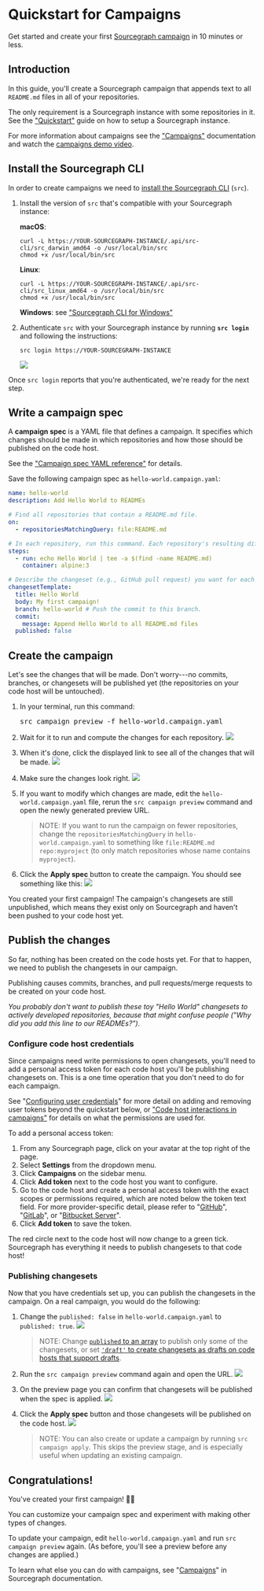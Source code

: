 # Quickstart for Campaigns

Get started and create your first [Sourcegraph campaign](index.md) in 10 minutes or less.

## Introduction

In this guide, you'll create a Sourcegraph campaign that appends text to all `README.md` files in all of your repositories.

The only requirement is a Sourcegraph instance with some repositories in it. See the ["Quickstart"](../../index.md#quickstart) guide on how to setup a Sourcegraph instance.

For more information about campaigns see the ["Campaigns"](index.md) documentation and watch the [campaigns demo video](https://www.youtube.com/watch?v=EfKwKFzOs3E).

## Install the Sourcegraph CLI

In order to create campaigns we need to [install the Sourcegraph CLI](../cli/index.md) (`src`).

1. Install the version of `src` that's compatible with your Sourcegraph instance:

    **macOS**:
    ```
    curl -L https://YOUR-SOURCEGRAPH-INSTANCE/.api/src-cli/src_darwin_amd64 -o /usr/local/bin/src
    chmod +x /usr/local/bin/src
    ```
    **Linux**:
    ```
    curl -L https://YOUR-SOURCEGRAPH-INSTANCE/.api/src-cli/src_linux_amd64 -o /usr/local/bin/src
    chmod +x /usr/local/bin/src
    ```
    **Windows**: see ["Sourcegraph CLI for Windows"](../cli/explanations/windows.md)
2. Authenticate `src` with your Sourcegraph instance by running **`src login`** and following the instructions:

    ```
    src login https://YOUR-SOURCEGRAPH-INSTANCE
    ```
    <img src="https://storage.googleapis.com/sourcegraph-assets/docs/images/campaigns/src_login_success.png" class="screenshot">


Once `src login` reports that you're authenticated, we're ready for the next step.

## Write a campaign spec

A **campaign spec** is a YAML file that defines a campaign. It specifies which changes should be made in which repositories and how those should be published on the code host.

See the ["Campaign spec YAML reference"](references/campaign_spec_yaml_reference.md) for details.

Save the following campaign spec as `hello-world.campaign.yaml`:

```yaml
name: hello-world
description: Add Hello World to READMEs

# Find all repositories that contain a README.md file.
on:
  - repositoriesMatchingQuery: file:README.md

# In each repository, run this command. Each repository's resulting diff is captured.
steps:
  - run: echo Hello World | tee -a $(find -name README.md)
    container: alpine:3

# Describe the changeset (e.g., GitHub pull request) you want for each repository.
changesetTemplate:
  title: Hello World
  body: My first campaign!
  branch: hello-world # Push the commit to this branch.
  commit:
    message: Append Hello World to all README.md files
  published: false
```

## Create the campaign

Let's see the changes that will be made. Don't worry---no commits, branches, or changesets will be published yet (the repositories on your code host will be untouched).

1. In your terminal, run this command:

    <pre>src campaign preview -f hello-world.campaign.yaml</pre>
1. Wait for it to run and compute the changes for each repository.
    <img src="https://storage.googleapis.com/sourcegraph-assets/docs/images/campaigns/src_campaign_preview_waiting.png" class="screenshot">
1. When it's done, click the displayed link to see all of the changes that will be made.
    <img src="https://storage.googleapis.com/sourcegraph-assets/docs/images/campaigns/src_campaign_preview_link.png" class="screenshot">
1. Make sure the changes look right.
    <img src="https://storage.googleapis.com/sourcegraph-assets/docs/images/campaigns/browser_campaign_preview.png" class="screenshot">
1. If you want to modify which changes are made, edit the `hello-world.campaign.yaml` file, rerun the `src campaign preview` command and open the newly generated preview URL.

    >NOTE: If you want to run the campaign on fewer repositories, change the `repositoriesMatchingQuery` in `hello-world.campaign.yaml` to something like `file:README.md repo:myproject` (to only match repositories whose name contains `myproject`).
1. Click the **Apply spec** button to create the campaign. You should see something like this:
    <img src="https://storage.googleapis.com/sourcegraph-assets/docs/images/campaigns/browser_campaign_created.png" class="screenshot">

You created your first campaign! The campaign's changesets are still unpublished, which means they exist only on Sourcegraph and haven't been pushed to your code host yet.

## Publish the changes

So far, nothing has been created on the code hosts yet. For that to happen, we need to publish the changesets in our campaign.

Publishing causes commits, branches, and pull requests/merge requests to be created on your code host.

_You probably don't want to publish these toy "Hello World" changesets to actively developed repositories, because that might confuse people ("Why did you add this line to our READMEs?")._

### Configure code host credentials

Since campaigns need write permissions to open changesets, you'll need to add a personal access token for each code host you'll be publishing changesets on. This is a one time operation that you don't need to do for each campaign.

See "[Configuring user credentials](how-tos/configuring_user_credentials.md)" for more detail on adding and removing user tokens beyond the quickstart below, or ["Code host interactions in campaigns"](explanations/permissions_in_campaigns.md#code-host-interactions-in-campaigns) for details on what the permissions are used for.

To add a personal access token:

1. From any Sourcegraph page, click on your avatar at the top right of the page.
1. Select **Settings** from the dropdown menu.
1. Click **Campaigns** on the sidebar menu.
1. Click **Add token** next to the code host you want to configure.
1. Go to the code host and create a personal access token with the exact scopes or permissions required, which are noted below the token text field. For more provider-specific detail, please refer to "[GitHub](how-tos/configuring_user_credentials.md#github)", "[GitLab](how-tos/configuring_user_credentials.md#gitlab)", or "[Bitbucket Server](how-tos/configuring_user_credentials.md#bitbucket-server)".
1. Click **Add token** to save the token.

The red circle next to the code host will now change to a green tick. Sourcegraph has everything it needs to publish changesets to that code host!

### Publishing changesets

Now that you have credentials set up, you can publish the changesets in the campaign. On a real campaign, you would do the following:

1. Change the `published: false` in `hello-world.campaign.yaml` to `published: true`.
    <img src="https://storage.googleapis.com/sourcegraph-assets/docs/images/campaigns/campaign_publish_true.png" class="screenshot">

    > NOTE: Change [`published` to an array](references/campaign_spec_yaml_reference.md#publishing-only-specific-changesets) to publish only some of the changesets, or set [`'draft'` to create changesets as drafts on code hosts that support drafts](references/campaign_spec_yaml_reference.md#changesettemplate-published).
1. Run the `src campaign preview` command again and open the URL.
    <img src="https://storage.googleapis.com/sourcegraph-assets/docs/images/campaigns/src_rerun_preview.png" class="screenshot">
1. On the preview page you can confirm that changesets will be published when the spec is applied.
    <img src="https://storage.googleapis.com/sourcegraph-assets/docs/images/campaigns/browser_campaign_preview_publish.png" class="screenshot">
1. Click the **Apply spec** button and those changesets will be published on the code host.
    <img src="https://storage.googleapis.com/sourcegraph-assets/docs/images/campaigns/browser_campaign_async.png" class="screenshot">

    > NOTE: You can also create or update a campaign by running `src campaign apply`. This skips the preview stage, and is especially useful when updating an existing campaign.

## Congratulations!

You've created your first campaign! 🎉🎉

You can customize your campaign spec and experiment with making other types of changes.

To update your campaign, edit `hello-world.campaign.yaml` and run `src campaign preview` again. (As before, you'll see a preview before any changes are applied.)

To learn what else you can do with campaigns, see "[Campaigns](index.md)" in Sourcegraph documentation.
